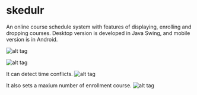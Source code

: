 skedulr
=======

An online course schedule system with features of displaying, enrolling and dropping courses.
Desktop version is developed in Java Swing, and mobile version is in Android.

![alt tag](https://raw.github.com/yuduozhang/skedulr/master/screenshots/1.png)


![alt tag](https://raw.github.com/yuduozhang/skedulr/master/screenshots/2.png)


It can detect time conflicts.
![alt tag](https://raw.github.com/yuduozhang/skedulr/master/screenshots/3.png)


It also sets a maxium number of enrollment course.
![alt tag](https://raw.github.com/yuduozhang/skedulr/master/screenshots/4.png)

